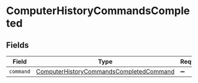 # ComputerHistoryCommandsCompleted


## Fields

| Field                                                                                                     | Type                                                                                                      | Required                                                                                                  | Description                                                                                               |
| --------------------------------------------------------------------------------------------------------- | --------------------------------------------------------------------------------------------------------- | --------------------------------------------------------------------------------------------------------- | --------------------------------------------------------------------------------------------------------- |
| `command`                                                                                                 | [ComputerHistoryCommandsCompletedCommand](../../models/shared/computerhistorycommandscompletedcommand.md) | :heavy_minus_sign:                                                                                        | N/A                                                                                                       |
